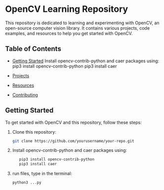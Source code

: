 # OpenCV Learning Repository

This repository is dedicated to learning and experimenting with OpenCV, an open-source computer vision library. It contains various projects, code examples, and resources to help you get started with OpenCV.

## Table of Contents

- [Getting Started](#getting-started)
Install opencv-contrib-python and caer packages using:
pip3 install opencv-contrib-python
pip3 install caer


- [Projects](#projects)
- [Resources](#resources)
- [Contributing](#contributing)

## Getting Started

To get started with OpenCV and this repository, follow these steps:

1. Clone this repository:
   ```bash
   git clone https://github.com/yourusername/your-repo.git

2. Install opencv-contrib-python and caer packages using:
   ```bash
      pip3 install opencv-contrib-python
      pip3 install caer

3. run files, type in the terminal:
   ```bash
   python3 ...py
